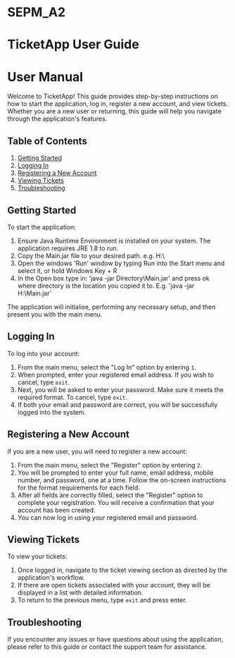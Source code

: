 # SEPM_A2

# TicketApp User Guide

# User Manual
 
Welcome to TicketApp! This guide provides step-by-step instructions on how to start the application, log in, register a new account, and view tickets. Whether you are a new user or returning, this guide will help you navigate through the application's features.
 
## Table of Contents
 
1. [Getting Started](#getting-started)
2. [Logging In](#logging-in)
3. [Registering a New Account](#registering-a-new-account)
4. [Viewing Tickets](#viewing-tickets)
5. [Troubleshooting](#troubleshooting)
 
## Getting Started
 
To start the application:

1. Ensure Java Runtime Environment is installed on your system. The application requires JRE 1.8 to run.
2. Copy the Main.jar file to your desired path. e.g. H:\ 
3. Open the windows 'Run' window by typing Run into the Start menu and select it, or hold Windows Key + R
4. In the Open box type in: 'java -jar Directory\Main.jar' and press ok where directory is the location you copied it to. E.g. 'java -jar H:\Main.jar'
 
The application will initialise, performing any necessary setup, and then present you with the main menu.
 
## Logging In
 
To log into your account:
 
1. From the main menu, select the "Log In" option by entering `1`.
2. When prompted, enter your registered email address. If you wish to cancel, type `exit`.
3. Next, you will be asked to enter your password. Make sure it meets the required format. To cancel, type `exit`.
4. If both your email and password are correct, you will be successfully logged into the system.
 
## Registering a New Account
 
If you are a new user, you will need to register a new account:
 
1. From the main menu, select the "Register" option by entering `2`.
2. You will be prompted to enter your full name, email address, mobile number, and password, one at a time. Follow the on-screen instructions for the format requirements for each field.
3. After all fields are correctly filled, select the "Register" option to complete your registration. You will receive a confirmation that your account has been created.
4. You can now log in using your registered email and password.
 
## Viewing Tickets
 
To view your tickets:
 
1. Once logged in, navigate to the ticket viewing section as directed by the application's workflow.
2. If there are open tickets associated with your account, they will be displayed in a list with detailed information.
3. To return to the previous menu, type `exit` and press enter.
 
## Troubleshooting
 
If you encounter any issues or have questions about using the application, please refer to this guide or contact the support team for assistance.